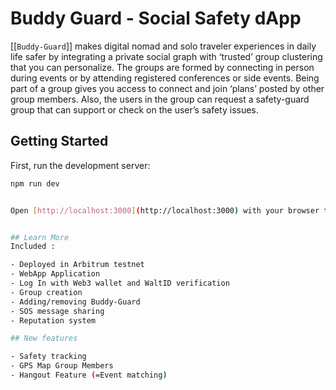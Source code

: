 # Buddy Guard - Social Safety dApp

[[`Buddy-Guard`]] makes digital nomad and solo traveler experiences in daily life safer by integrating a private social graph with ‘trusted’ group clustering that you can personalize. The groups are formed by connecting in person during events or by attending registered conferences or side events. Being part of a group gives you access to connect and join ‘plans’ posted by other group members. Also, the users in the group can request a safety-guard group that can support or check on the user’s safety issues.

## Getting Started

First, run the development server:

```bash
npm run dev


Open [http://localhost:3000](http://localhost:3000) with your browser to see the result.


## Learn More
Included :

- Deployed in Arbitrum testnet
- WebApp Application
- Log In with Web3 wallet and WaltID verification
- Group creation
- Adding/removing Buddy-Guard
- SOS message sharing
- Reputation system

## New features

- Safety tracking
- GPS Map Group Members
- Hangout Feature (=Event matching)


```
